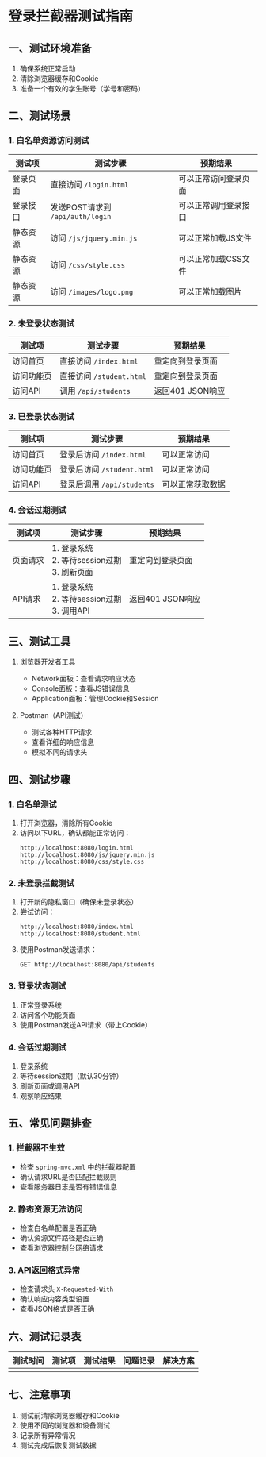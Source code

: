 # 登录拦截器测试指南

## 一、测试环境准备
1. 确保系统正常启动
2. 清除浏览器缓存和Cookie
3. 准备一个有效的学生账号（学号和密码）

## 二、测试场景

### 1. 白名单资源访问测试
| 测试项 | 测试步骤 | 预期结果 |
|-------|---------|---------|
| 登录页面 | 直接访问 `/login.html` | 可以正常访问登录页面 |
| 登录接口 | 发送POST请求到 `/api/auth/login` | 可以正常调用登录接口 |
| 静态资源 | 访问 `/js/jquery.min.js` | 可以正常加载JS文件 |
| 静态资源 | 访问 `/css/style.css` | 可以正常加载CSS文件 |
| 静态资源 | 访问 `/images/logo.png` | 可以正常加载图片 |

### 2. 未登录状态测试
| 测试项 | 测试步骤 | 预期结果 |
|-------|---------|---------|
| 访问首页 | 直接访问 `/index.html` | 重定向到登录页面 |
| 访问功能页 | 直接访问 `/student.html` | 重定向到登录页面 |
| 访问API | 调用 `/api/students` | 返回401 JSON响应 |

### 3. 已登录状态测试
| 测试项 | 测试步骤 | 预期结果 |
|-------|---------|---------|
| 访问首页 | 登录后访问 `/index.html` | 可以正常访问 |
| 访问功能页 | 登录后访问 `/student.html` | 可以正常访问 |
| 访问API | 登录后调用 `/api/students` | 可以正常获取数据 |

### 4. 会话过期测试
| 测试项 | 测试步骤 | 预期结果 |
|-------|---------|---------|
| 页面请求 | 1. 登录系统<br>2. 等待session过期<br>3. 刷新页面 | 重定向到登录页面 |
| API请求 | 1. 登录系统<br>2. 等待session过期<br>3. 调用API | 返回401 JSON响应 |

## 三、测试工具
1. 浏览器开发者工具
   - Network面板：查看请求响应状态
   - Console面板：查看JS错误信息
   - Application面板：管理Cookie和Session

2. Postman（API测试）
   - 测试各种HTTP请求
   - 查看详细的响应信息
   - 模拟不同的请求头

## 四、测试步骤

### 1. 白名单测试
1. 打开浏览器，清除所有Cookie
2. 访问以下URL，确认都能正常访问：
   ```
   http://localhost:8080/login.html
   http://localhost:8080/js/jquery.min.js
   http://localhost:8080/css/style.css
   ```

### 2. 未登录拦截测试
1. 打开新的隐私窗口（确保未登录状态）
2. 尝试访问：
   ```
   http://localhost:8080/index.html
   http://localhost:8080/student.html
   ```
3. 使用Postman发送请求：
   ```
   GET http://localhost:8080/api/students
   ```

### 3. 登录状态测试
1. 正常登录系统
2. 访问各个功能页面
3. 使用Postman发送API请求（带上Cookie）

### 4. 会话过期测试
1. 登录系统
2. 等待session过期（默认30分钟）
3. 刷新页面或调用API
4. 观察响应结果

## 五、常见问题排查

### 1. 拦截器不生效
- 检查 `spring-mvc.xml` 中的拦截器配置
- 确认请求URL是否匹配拦截规则
- 查看服务器日志是否有错误信息

### 2. 静态资源无法访问
- 检查白名单配置是否正确
- 确认资源文件路径是否正确
- 查看浏览器控制台网络请求

### 3. API返回格式异常
- 检查请求头 `X-Requested-With`
- 确认响应内容类型设置
- 查看JSON格式是否正确

## 六、测试记录表

| 测试时间 | 测试项 | 测试结果 | 问题记录 | 解决方案 |
|---------|--------|----------|----------|----------|
| | | | | |

## 七、注意事项
1. 测试前清除浏览器缓存和Cookie
2. 使用不同的浏览器和设备测试
3. 记录所有异常情况
4. 测试完成后恢复测试数据 